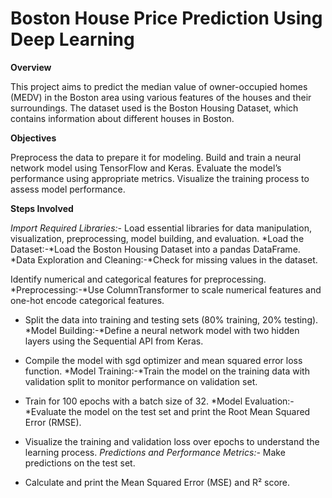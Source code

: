 #  Boston House Price Prediction Using Deep Learning

**Overview**

This project aims to predict the median value of owner-occupied homes (MEDV) in the Boston area using various features of the houses and their surroundings. The dataset used is the Boston Housing Dataset, which contains information about different houses in Boston.

**Objectives**

Preprocess the data to prepare it for modeling.
Build and train a neural network model using TensorFlow and Keras.
Evaluate the model’s performance using appropriate metrics.
Visualize the training process to assess model performance.

**Steps Involved**

*Import Required Libraries:-* Load essential libraries for data manipulation, visualization, preprocessing, model building, and evaluation.
*Load the Dataset:-*Load the Boston Housing Dataset into a pandas DataFrame.
*Data Exploration and Cleaning:-*Check for missing values in the dataset.

Identify numerical and categorical features for preprocessing.
*Preprocessing:-*Use ColumnTransformer to scale numerical features and one-hot encode categorical features.

* Split the data into training and testing sets (80% training, 20% testing).
*Model Building:-*Define a neural network model with two hidden layers using the Sequential API from Keras.

* Compile the model with sgd optimizer and mean squared error loss function.
*Model Training:-*Train the model on the training data with validation split to monitor performance on validation set.

* Train for 100 epochs with a batch size of 32.
*Model Evaluation:-*Evaluate the model on the test set and print the Root Mean Squared Error (RMSE).

* Visualize the training and validation loss over epochs to understand the learning process.
*Predictions and Performance Metrics:-* Make predictions on the test set.

* Calculate and print the Mean Squared Error (MSE) and R² score.
